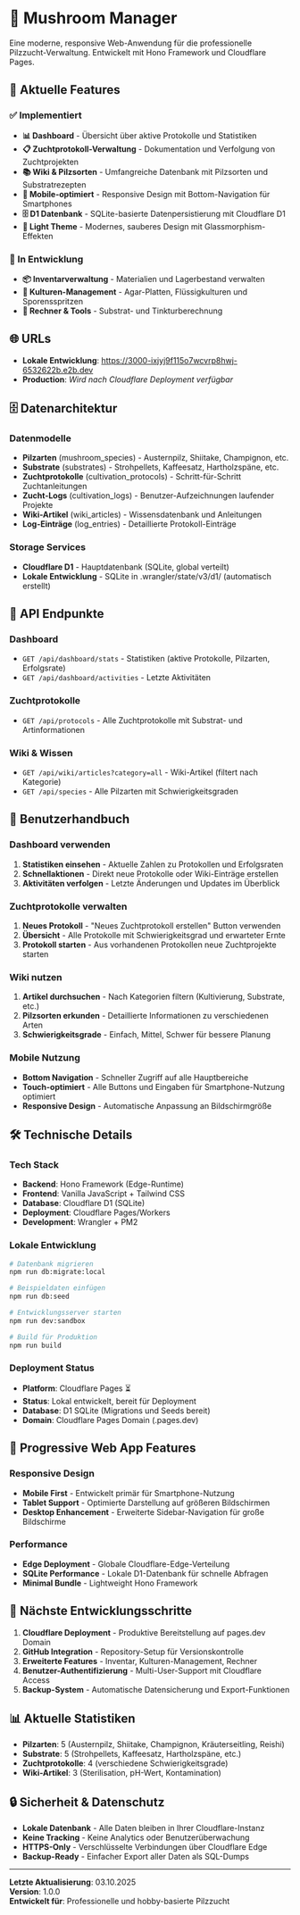 # 🍄 Mushroom Manager

Eine moderne, responsive Web-Anwendung für die professionelle Pilzzucht-Verwaltung. Entwickelt mit Hono Framework und Cloudflare Pages.

## 🌟 Aktuelle Features

### ✅ Implementiert
- **📊 Dashboard** - Übersicht über aktive Protokolle und Statistiken
- **📋 Zuchtprotokoll-Verwaltung** - Dokumentation und Verfolgung von Zuchtprojekten  
- **📚 Wiki & Pilzsorten** - Umfangreiche Datenbank mit Pilzsorten und Substratrezepten
- **📱 Mobile-optimiert** - Responsive Design mit Bottom-Navigation für Smartphones
- **🗄️ D1 Datenbank** - SQLite-basierte Datenpersistierung mit Cloudflare D1
- **🎨 Light Theme** - Modernes, sauberes Design mit Glassmorphism-Effekten

### 🔄 In Entwicklung
- **📦 Inventarverwaltung** - Materialien und Lagerbestand verwalten
- **🧪 Kulturen-Management** - Agar-Platten, Flüssigkulturen und Sporensspritzen
- **🧮 Rechner & Tools** - Substrat- und Tinkturberechnung

## 🌐 URLs

- **Lokale Entwicklung**: https://3000-ixjyj9f115o7wcvrp8hwj-6532622b.e2b.dev
- **Production**: *Wird nach Cloudflare Deployment verfügbar*

## 🗄️ Datenarchitektur

### Datenmodelle
- **Pilzarten** (mushroom_species) - Austernpilz, Shiitake, Champignon, etc.
- **Substrate** (substrates) - Strohpellets, Kaffeesatz, Hartholzspäne, etc.
- **Zuchtprotokolle** (cultivation_protocols) - Schritt-für-Schritt Zuchtanleitungen
- **Zucht-Logs** (cultivation_logs) - Benutzer-Aufzeichnungen laufender Projekte
- **Wiki-Artikel** (wiki_articles) - Wissensdatenbank und Anleitungen
- **Log-Einträge** (log_entries) - Detaillierte Protokoll-Einträge

### Storage Services
- **Cloudflare D1** - Hauptdatenbank (SQLite, global verteilt)
- **Lokale Entwicklung** - SQLite in .wrangler/state/v3/d1/ (automatisch erstellt)

## 🚀 API Endpunkte

### Dashboard
- `GET /api/dashboard/stats` - Statistiken (aktive Protokolle, Pilzarten, Erfolgsrate)
- `GET /api/dashboard/activities` - Letzte Aktivitäten

### Zuchtprotokolle  
- `GET /api/protocols` - Alle Zuchtprotokolle mit Substrat- und Artinformationen

### Wiki & Wissen
- `GET /api/wiki/articles?category=all` - Wiki-Artikel (filtert nach Kategorie)
- `GET /api/species` - Alle Pilzarten mit Schwierigkeitsgraden

## 👥 Benutzerhandbuch

### Dashboard verwenden
1. **Statistiken einsehen** - Aktuelle Zahlen zu Protokollen und Erfolgsraten
2. **Schnellaktionen** - Direkt neue Protokolle oder Wiki-Einträge erstellen
3. **Aktivitäten verfolgen** - Letzte Änderungen und Updates im Überblick

### Zuchtprotokolle verwalten
1. **Neues Protokoll** - "Neues Zuchtprotokoll erstellen" Button verwenden
2. **Übersicht** - Alle Protokolle mit Schwierigkeitsgrad und erwarteter Ernte
3. **Protokoll starten** - Aus vorhandenen Protokollen neue Zuchtprojekte starten

### Wiki nutzen
1. **Artikel durchsuchen** - Nach Kategorien filtern (Kultivierung, Substrate, etc.)
2. **Pilzsorten erkunden** - Detaillierte Informationen zu verschiedenen Arten
3. **Schwierigkeitsgrade** - Einfach, Mittel, Schwer für bessere Planung

### Mobile Nutzung
- **Bottom Navigation** - Schneller Zugriff auf alle Hauptbereiche
- **Touch-optimiert** - Alle Buttons und Eingaben für Smartphone-Nutzung optimiert
- **Responsive Design** - Automatische Anpassung an Bildschirmgröße

## 🛠️ Technische Details

### Tech Stack
- **Backend**: Hono Framework (Edge-Runtime)
- **Frontend**: Vanilla JavaScript + Tailwind CSS
- **Database**: Cloudflare D1 (SQLite)
- **Deployment**: Cloudflare Pages/Workers
- **Development**: Wrangler + PM2

### Lokale Entwicklung
```bash
# Datenbank migrieren
npm run db:migrate:local

# Beispieldaten einfügen  
npm run db:seed

# Entwicklungsserver starten
npm run dev:sandbox

# Build für Produktion
npm run build
```

### Deployment Status
- **Platform**: Cloudflare Pages ⏳ 
- **Status**: Lokal entwickelt, bereit für Deployment
- **Database**: D1 SQLite (Migrations und Seeds bereit)
- **Domain**: Cloudflare Pages Domain (.pages.dev)

## 📱 Progressive Web App Features

### Responsive Design
- **Mobile First** - Entwickelt primär für Smartphone-Nutzung
- **Tablet Support** - Optimierte Darstellung auf größeren Bildschirmen  
- **Desktop Enhancement** - Erweiterte Sidebar-Navigation für große Bildschirme

### Performance
- **Edge Deployment** - Globale Cloudflare-Edge-Verteilung
- **SQLite Performance** - Lokale D1-Datenbank für schnelle Abfragen
- **Minimal Bundle** - Lightweight Hono Framework

## 🔄 Nächste Entwicklungsschritte

1. **Cloudflare Deployment** - Produktive Bereitstellung auf pages.dev Domain
2. **GitHub Integration** - Repository-Setup für Versionskontrolle  
3. **Erweiterte Features** - Inventar, Kulturen-Management, Rechner
4. **Benutzer-Authentifizierung** - Multi-User-Support mit Cloudflare Access
5. **Backup-System** - Automatische Datensicherung und Export-Funktionen

## 📊 Aktuelle Statistiken

- **Pilzarten**: 5 (Austernpilz, Shiitake, Champignon, Kräuterseitling, Reishi)
- **Substrate**: 5 (Strohpellets, Kaffeesatz, Hartholzspäne, etc.)
- **Zuchtprotokolle**: 4 (verschiedene Schwierigkeitsgrade)
- **Wiki-Artikel**: 3 (Sterilisation, pH-Wert, Kontamination)

## 🔒 Sicherheit & Datenschutz

- **Lokale Datenbank** - Alle Daten bleiben in Ihrer Cloudflare-Instanz
- **Keine Tracking** - Keine Analytics oder Benutzerüberwachung
- **HTTPS-Only** - Verschlüsselte Verbindungen über Cloudflare Edge
- **Backup-Ready** - Einfacher Export aller Daten als SQL-Dumps

---

**Letzte Aktualisierung**: 03.10.2025  
**Version**: 1.0.0  
**Entwickelt für**: Professionelle und hobby-basierte Pilzzucht